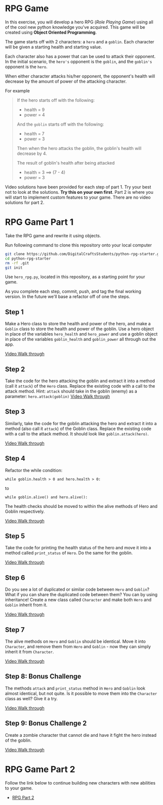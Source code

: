 # RPG Game
In this exercise, you will develop a hero RPG (*Role Playing Game*) using all of the cool new python knowledge you've acquired. This game will be created using **Object Oriented Programming**.

The game starts off with 2 characters: a `hero` and a `goblin`. Each character will be given a starting health and starting value. 

Each character also has a power that can be used to attack their opponent. In the initial scenario, the `hero's` opponent is the `goblin`, and the `goblin's` opponent is the `hero`.

When either character attacks his/her opponent, the opponent's health will decrease by the amount of power of the attacking character.

For example
>
>If the hero starts off with the following: 
>
>- health = 9
>- power = 4
>
>And the `goblin` starts off with the following:  
>
>- health = 7
>- power = 3
>
>Then when the hero attacks the goblin, the goblin's health will decrease by 4.
>
>The result of goblin's health after being attacked
>
>- health = 3  ==> (7 - 4)
>- power = 3
>

Video solutions have been provided for each step of part 1. Try your best not to look at the solutions. **Try this on your own first**. Part 2 is where you will start to implement custom features to your game. There are no video solutions for part 2. 

# RPG Game Part 1

Take the RPG game and rewrite it using objects.

Run following command to clone this repository onto your local computer

```bash
git clone https://github.com/DigitalCraftsStudents/python-rpg-starter.git
cd python-rpg-starter
rm -rf .git
git init
```

Use `hero_rpg.py`, located in this repository, as a starting point for your game.

As you complete each step, commit, push, and tag the final working version. In the future we'll base a refactor off of one the steps.

## Step 1
Make a Hero class to store the health and power of the hero, and make a `Goblin` class to store the health and power of the goblin. Use a hero object in place of the variables `hero_health` and `hero_power` and use a goblin object in place of the variables `goblin_health` and `goblin_power` all through out the app.

[Video Walk through](https://youtu.be/0pCEAP9eyg4)

## Step 2
Take the code for the hero attacking the goblin and extract it into a method (call it `attack`) of the `Hero` class. Replace the existing code with a call to the attack method. Hint: `attack` should take in the goblin (enemy) as a parameter: `hero.attack(goblin)`
[Video Walk through](https://youtu.be/in5hLnhX_eA)

## Step 3
Similarly, take the code for the goblin attacking the hero and extract it into a method (also call it `attack`) of the Goblin class. Replace the existing code with a call to the attack method. It should look like `goblin.attack(hero)`.

[Video Walk through](https://youtu.be/epSo2TpHy2w)

## Step 4
Refactor the while condition:

`while goblin.health > 0 and hero.health > 0:`

to

`while goblin.alive() and hero.alive():`

The health checks should be moved to within the alive methods of Hero and Goblin respectively.

[Video Walk through](https://youtu.be/KW4LPZusrD0)

## Step 5
Take the code for printing the health status of the hero and move it into a method called `print_status` of `Hero`. Do the same for the goblin.

[Video Walk through](https://youtu.be/zwraV0P_jmI)

## Step 6
Do you see a lot of duplicated or similar code between `Hero` and `Goblin`? What if you can share the duplicated code between them? You can by using inheritance! Create a new class called `Character` and make both `Hero` and `Goblin` inherit from it.

[Video Walk through](https://youtu.be/1Y4FG8TpfKM)

## Step 7
The alive methods on `Hero` and `Goblin` should be identical. Move it into `Character`, and remove them from `Hero` and `Goblin` - now they can simply inherit it from `Character`.

[Video Walk through](https://youtu.be/gNeRHK3RhlM)

## Step 8: Bonus Challenge
The methods `attack` and `print_status` method in `Hero` and `Goblin` look almost identical, but not quite. Is it possible to move them into the `Character` class as well? Give it a try.

[Video Walk through](https://youtu.be/kscrMuuOZJA)

## Step 9: Bonus Challenge 2
Create a zombie character that cannot die and have it fight the hero instead of the goblin.

[Video Walk through](https://youtu.be/fE1jqzSvfz0)

# RPG Game Part 2

Follow the link below to continue building new characters with new abilities to your game.

- [RPG Part 2](./RPG-Part2.md)